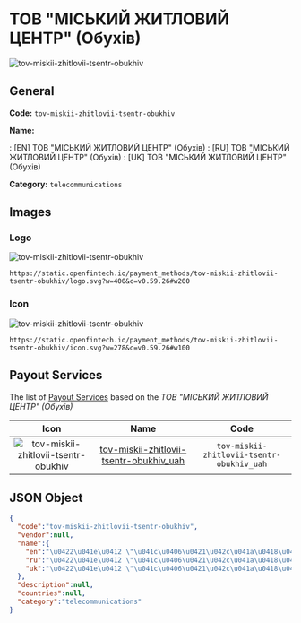 
# ТОВ "МІСЬКИЙ ЖИТЛОВИЙ ЦЕНТР" (Обухів) 
![tov-miskii-zhitlovii-tsentr-obukhiv](https://static.openfintech.io/payment_methods/tov-miskii-zhitlovii-tsentr-obukhiv/logo.svg?w=400&c=v0.59.26#w200)  

## General 
**Code:** `tov-miskii-zhitlovii-tsentr-obukhiv` 
 
**Name:** 
 
:	[EN] ТОВ "МІСЬКИЙ ЖИТЛОВИЙ ЦЕНТР" (Обухів) 
:	[RU] ТОВ "МІСЬКИЙ ЖИТЛОВИЙ ЦЕНТР" (Обухів) 
:	[UK] ТОВ "МІСЬКИЙ ЖИТЛОВИЙ ЦЕНТР" (Обухів) 
 
**Category:** `telecommunications` 
 

## Images 

### Logo 
![tov-miskii-zhitlovii-tsentr-obukhiv](https://static.openfintech.io/payment_methods/tov-miskii-zhitlovii-tsentr-obukhiv/logo.svg?w=400&c=v0.59.26#w200)  

```
https://static.openfintech.io/payment_methods/tov-miskii-zhitlovii-tsentr-obukhiv/logo.svg?w=400&c=v0.59.26#w200
```  

### Icon 
![tov-miskii-zhitlovii-tsentr-obukhiv](https://static.openfintech.io/payment_methods/tov-miskii-zhitlovii-tsentr-obukhiv/icon.svg?w=278&c=v0.59.26#w100)  

```
https://static.openfintech.io/payment_methods/tov-miskii-zhitlovii-tsentr-obukhiv/icon.svg?w=278&c=v0.59.26#w100
```  

## Payout Services 
 
The list of [Payout Services](/payout-services/) based on the _ТОВ "МІСЬКИЙ ЖИТЛОВИЙ ЦЕНТР" (Обухів)_ 

|Icon|Name|Code| 
|:---:|:---:|:---:| 
|![tov-miskii-zhitlovii-tsentr-obukhiv](https://static.openfintech.io/payout_methods/tov-miskii-zhitlovii-tsentr-obukhiv/icon.svg?w=278&c=v0.59.26#w40) |[tov-miskii-zhitlovii-tsentr-obukhiv_uah](/payout-services/tov-miskii-zhitlovii-tsentr-obukhiv_uah/)|`tov-miskii-zhitlovii-tsentr-obukhiv_uah`| 
 

## JSON Object 

```json
{
  "code":"tov-miskii-zhitlovii-tsentr-obukhiv",
  "vendor":null,
  "name":{
    "en":"\u0422\u041e\u0412 \"\u041c\u0406\u0421\u042c\u041a\u0418\u0419 \u0416\u0418\u0422\u041b\u041e\u0412\u0418\u0419 \u0426\u0415\u041d\u0422\u0420\" (\u041e\u0431\u0443\u0445\u0456\u0432)",
    "ru":"\u0422\u041e\u0412 \"\u041c\u0406\u0421\u042c\u041a\u0418\u0419 \u0416\u0418\u0422\u041b\u041e\u0412\u0418\u0419 \u0426\u0415\u041d\u0422\u0420\" (\u041e\u0431\u0443\u0445\u0456\u0432)",
    "uk":"\u0422\u041e\u0412 \"\u041c\u0406\u0421\u042c\u041a\u0418\u0419 \u0416\u0418\u0422\u041b\u041e\u0412\u0418\u0419 \u0426\u0415\u041d\u0422\u0420\" (\u041e\u0431\u0443\u0445\u0456\u0432)"
  },
  "description":null,
  "countries":null,
  "category":"telecommunications"
}
```  
